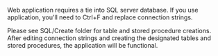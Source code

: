 Web application requires a tie into SQL server database. If you use application, you'll need to Ctrl+F and replace connection strings. 

Please see SQL/Create folder for table and stored procedure creations. After editing connection strings and creating the designated tables and stored procedures, the application will be functional.
